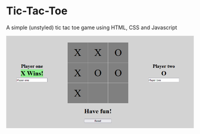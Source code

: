 # Tic-Tac-Toe

A simple (unstyled) tic tac toe game using HTML, CSS and Javascript

![A picture of the game](./Readme.png "Tic Tac Toe")